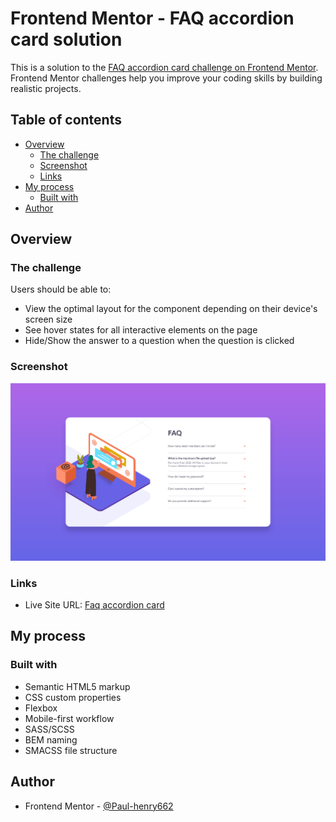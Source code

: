 # Frontend Mentor - FAQ accordion card solution

This is a solution to the [FAQ accordion card challenge on Frontend Mentor](https://www.frontendmentor.io/challenges/faq-accordion-card-XlyjD0Oam). Frontend Mentor challenges help you improve your coding skills by building realistic projects.

## Table of contents

- [Overview](#overview)
  - [The challenge](#the-challenge)
  - [Screenshot](#screenshot)
  - [Links](#links)
- [My process](#my-process)
  - [Built with](#built-with)
- [Author](#author)

## Overview

### The challenge

Users should be able to:

- View the optimal layout for the component depending on their device's screen size
- See hover states for all interactive elements on the page
- Hide/Show the answer to a question when the question is clicked

### Screenshot

![](./screenshot.png)

### Links

- Live Site URL: [Faq accordion card](https://paul-henry662.github.io/fem-faq-accordion-card/)

## My process

### Built with

- Semantic HTML5 markup
- CSS custom properties
- Flexbox
- Mobile-first workflow
- SASS/SCSS
- BEM naming
- SMACSS file structure

## Author

- Frontend Mentor - [@Paul-henry662](https://www.frontendmentor.io/profile/Paul-henry662)
